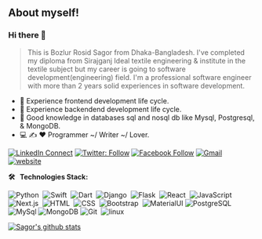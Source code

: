 ## About myself!
### Hi there 👋
> This is Bozlur Rosid Sagor from Dhaka-Bangladesh. I've completed my diploma from Sirajganj Ideal textile engineering & institute in the textile subject but my career is going to software development(engineering) field. I'm a professional software engineer with more than 2 years solid experiences in software development.

- 🔭 Experience frontend development life cycle.
- 🌱 Experience backendend development life cycle.
- 👯 Good knowledge in databases sql and nosql db like Mysql, Postgresql, & MongoDB.
- 💻  ✍️  ❤️  Programmer ~/ Writer ~/ Lover.

[![LinkedIn Connect](https://img.shields.io/badge/%20-Connect-black?color=14171A&labelColor=212121&logo=linkedin&logoColor=ffffff)](https://www.linkedin.com/in/mbrsagor/)
[![Twitter: Follow](https://img.shields.io/twitter/follow/mbrsagor?style=social)](https://twitter.com/mbrsagor)
[![Facebook Follow](https://img.shields.io/badge/%20-Connect-black?color=14171A&labelColor=1976d2&logo=facebook&logoColor=ffffff)](https://www.facebook.com/mbrsagor/)
[![Gmail](https://img.shields.io/badge/%20-Send%20Mail-black?color=14171A&labelColor=ef5350&logo=gmail&logoColor=ffffff)](mailto:brshagor.cse@gmail.com?subject=From%20GitHub&body=Hi,%20there.%20Found%20you%20from%20GitHub.)
[![website](https://img.shields.io/badge/MyBlog-2648ff?style=flat-square&logo=google-chrome)](http://mbrsagorbd.wordpress.com)



**🛠 &nbsp; Technologies Stack:**

![Python](https://img.shields.io/badge/-Python-333333?style=flat&logo=python)&nbsp;
![Swift](https://img.shields.io/badge/-swift-333333?style=flat&logo=swift)&nbsp;
![Dart](https://img.shields.io/badge/-dart-333333?style=flat&logo=dart)&nbsp;
![Django](https://img.shields.io/badge/-Django-333333?style=flat&logo=Django&logoColor=FFA518)&nbsp;
![Flask](https://img.shields.io/badge/-Flask-333333?style=flat&logo=flask)&nbsp;
![React](https://img.shields.io/badge/-React-333333?style=flat&logo=react)&nbsp;
![JavaScript](https://img.shields.io/badge/-JavaScript-333333?style=flat&logo=javascript)&nbsp;
![Next.js](https://img.shields.io/badge/-Next.js-333333?style=flat&logo=next.js)&nbsp;
![HTML](https://img.shields.io/badge/-HTML-333333?style=flat&logo=HTML5)&nbsp;
![CSS](https://img.shields.io/badge/-CSS-333333?style=flat&logo=CSS3&logoColor=1572B6)&nbsp;
![Bootstrap](https://img.shields.io/badge/-Bootstrap-333333?style=flat&logo=bootstrap&logoColor=563D7C)&nbsp;
![MaterialUI](https://img.shields.io/badge/-MatrialUI-0081CB?style=plastic&logo=material-UI)
![PostgreSQL](https://img.shields.io/badge/-PostgreSQL-336791?style=plastic&logo=postgresql)
![MySql](https://img.shields.io/badge/-MySql-black?style=plastic&logo=mysql)
![MongoDB](https://img.shields.io/badge/-MongoDB-black?style=plastic&logo=mongodb)
![Git](https://img.shields.io/badge/-Git-333333?style=flat&logo=git)&nbsp;
![linux](https://img.shields.io/badge/-Linux-092E20?style=plastic&logo=Linux)
<br/>




<!--
[![ReadMe Card](https://github-readme-stats.vercel.app/api/pin/?username=mbrsagor&repo=pizza-shop-for-innoscripta)](https://github.com/mbrsagor/pizza-shop-for-innoscripta)
[![ReadMe Card](https://github-readme-stats.vercel.app/api/pin/?username=mbrsagor&repo=local-devops-pipeline-vagrant)](https://github.com/mbrsagor/local-devops-pipeline-vagrant)

[![ReadMe Card](https://github-readme-stats.vercel.app/api/pin/?username=mbrsagor&repo=single-node-k8s-workspace-vagrant)](https://github.com/mbrsagor/single-node-k8s-workspace-vagrant)

[![ReadMe Card](https://github-readme-stats.vercel.app/api/pin/?username=mbrsagor&repo=single-node-k8s-workspace-vagrant)](https://github.com/mbrsagor/single-node-k8s-workspace-vagrant)
-->


<a href="https://github.com/mbrsagor">
 <img align="center" src="https://github-readme-stats.vercel.app/api?username=mbrsagor&show_icons=true&theme=merko" alt="Sagor's github stats"/> 
</a>

